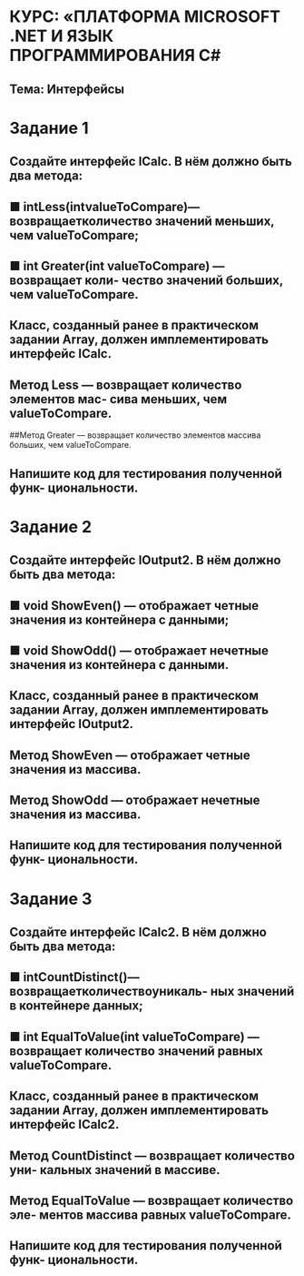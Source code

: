 # КУРС: «ПЛАТФОРМА MICROSOFT .NET И ЯЗЫК ПРОГРАММИРОВАНИЯ C#
## Тема: Интерфейсы
# Задание 1
## Создайте интерфейс ICalc. В нём должно быть два метода:
## ■ intLess(intvalueToCompare)—возвращаетколичество значений меньших, чем valueToCompare;
## ■ int Greater(int valueToCompare) — возвращает коли- чество значений больших, чем valueToCompare.
## Класс, созданный ранее в практическом задании Array, должен имплементировать интерфейс ICalc.
## Метод Less — возвращает количество элементов мас- сива меньших, чем valueToCompare.
##Метод Greater — возвращает количество элементов массива больших, чем valueToCompare.
## Напишите код для тестирования полученной функ- циональности.
# Задание 2
## Создайте интерфейс IOutput2. В нём должно быть два метода:
## ■ void ShowEven() — отображает четные значения из контейнера с данными;
## ■ void ShowOdd() — отображает нечетные значения из контейнера с данными.
## Класс, созданный ранее в практическом задании Array, должен имплементировать интерфейс IOutput2.
## Метод ShowEven — отображает четные значения из массива.
## Метод ShowOdd — отображает нечетные значения из массива.
## Напишите код для тестирования полученной функ- циональности.
# Задание 3
## Создайте интерфейс ICalc2. В нём должно быть два метода:
## ■ intCountDistinct()—возвращаетколичествоуникаль- ных значений в контейнере данных;
## ■ int EqualToValue(int valueToCompare) — возвращает количество значений равных valueToCompare.
## Класс, созданный ранее в практическом задании Array, должен имплементировать интерфейс ICalc2.
## Метод CountDistinct — возвращает количество уни- кальных значений в массиве.
## Метод EqualToValue — возвращает количество эле- ментов массива равных valueToCompare.
## Напишите код для тестирования полученной функ- циональности.
